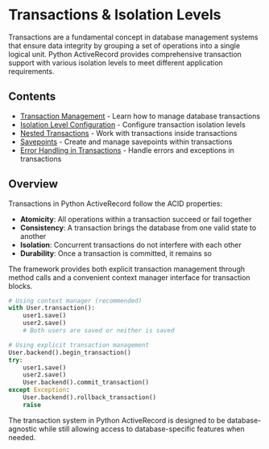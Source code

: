 # Transactions & Isolation Levels

Transactions are a fundamental concept in database management systems that ensure data integrity by grouping a set of operations into a single logical unit. Python ActiveRecord provides comprehensive transaction support with various isolation levels to meet different application requirements.

## Contents

- [Transaction Management](transaction_management.md) - Learn how to manage database transactions
- [Isolation Level Configuration](isolation_level_configuration.md) - Configure transaction isolation levels
- [Nested Transactions](nested_transactions.md) - Work with transactions inside transactions
- [Savepoints](savepoints.md) - Create and manage savepoints within transactions
- [Error Handling in Transactions](error_handling_in_transactions.md) - Handle errors and exceptions in transactions

## Overview

Transactions in Python ActiveRecord follow the ACID properties:

- **Atomicity**: All operations within a transaction succeed or fail together
- **Consistency**: A transaction brings the database from one valid state to another
- **Isolation**: Concurrent transactions do not interfere with each other
- **Durability**: Once a transaction is committed, it remains so

The framework provides both explicit transaction management through method calls and a convenient context manager interface for transaction blocks.

```python
# Using context manager (recommended)
with User.transaction():
    user1.save()
    user2.save()
    # Both users are saved or neither is saved

# Using explicit transaction management
User.backend().begin_transaction()
try:
    user1.save()
    user2.save()
    User.backend().commit_transaction()
except Exception:
    User.backend().rollback_transaction()
    raise
```

The transaction system in Python ActiveRecord is designed to be database-agnostic while still allowing access to database-specific features when needed.